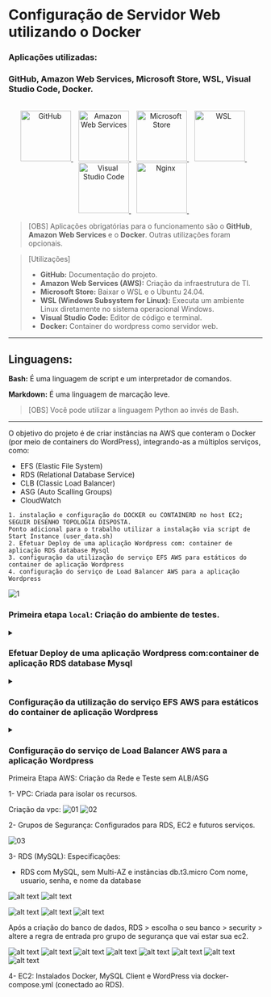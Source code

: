 # Configuração de Servidor Web utilizando o Docker

### Aplicações utilizadas:

### GitHub, Amazon Web Services, Microsoft Store, WSL, Visual Studio Code, Docker.

<div align="center">
  <br>
  <a href="https://github.com/">
    <img src="/imgs/gitlogo.png" alt="GitHub" width="100">
  </a>&ensp;

  <a href="https://www.googleadservices.com/pagead/aclk?sa=L&ai=DChcSEwjKuL74ltWLAxXoEUQIHY40KqwYABAAGgJkeg&co=1&ase=2&gclid=CjwKCAiA5eC9BhAuEiwA3CKwQp-uZ-EhfKVs_yaTVCZmvhF8olLyCz4sF_rQXc-KTkKjJ6zjkq_KbRoCmx0QAvD_BwE&ei=46i4Z7zJLbLb5OUP_NnOYQ&ohost=www.google.com&cid=CAESVeD2mSl7f0Xe0yyJImaMygYDsAuUvVqE8TXk7HbEuO8df6HhHkyj13nbeuQIUd6NDilzCovM3hpvmJWnXIKlBj1rDcr0Uva9DVYGZCTyi2T-YG-tn0A&sig=AOD64_3dqO5hHHx21zCm5ROWF8TSPV62pA&q&sqi=2&nis=4&adurl&ved=2ahUKEwj8xrT4ltWLAxWyLbkGHfysMwwQ0Qx6BAgIEAE">
    <img src="/imgs/amazonicon.webp" alt="Amazon Web Services" width="100" height="100">
  </a>&ensp;

  <a href="https://apps.microsoft.com/home?hl=pt-BR&gl=BR">
    <img src="/imgs/micstorelogo.png" alt="Microsoft Store" width="100" height="100">
  </a>&ensp;

  <a href="https://www.microsoft.com/store/productId/9P9TQF7MRM4R?ocid=libraryshare">
    <img src="/imgs/wsllogoo.png" alt="WSL" width="100" height="100">
  </a>&ensp;

  <a href="https://code.visualstudio.com/">
    <img src="/imgs/vscodelogo.png" alt="Visual Studio Code" width="100" height="100">
  </a>&ensp;

  <a href="https://hub.docker.com/">
    <img src="/imgs/dockerlogo.webp" alt="Nginx" width="100" height="100">
  </a>&ensp;
</div>

> [OBS]
> Aplicações obrigatórias para o funcionamento são o **GitHub**, **Amazon Web Services** e o **Docker**. Outras utilizações foram opcionais.

> [Utilizações]
> - **GitHub:** Documentação do projeto.
> - **Amazon Web Services (AWS):** Criação da infraestrutura de TI.
> - **Microsoft Store:** Baixar o WSL e o Ubuntu 24.04.
> - **WSL (Windows Subsystem for Linux):** Executa um ambiente Linux diretamente no sistema operacional Windows.
> - **Visual Studio Code:** Editor de código e terminal.
> - **Docker:** Container do wordpress como servidor web.

---

## Linguagens:
**Bash:** É uma linguagem de script e um interpretador de comandos.

**Markdown:** É uma linguagem de marcação leve.

> [OBS]
> Você pode utilizar a linguagem Python ao invés de Bash.


---


O objetivo do projeto é de criar instâncias na AWS que conteram o Docker (por meio de containers do WordPress), integrando-as a múltiplos serviços, como:

- EFS (Elastic File System)
- RDS (Relational Database Service)
- CLB (Classic Load Balancer)
- ASG (Auto Scalling Groups)
- CloudWatch

```
1. instalação e configuração do DOCKER ou CONTAINERD no host EC2;
SEGUIR DESENHO TOPOLOGIA DISPOSTA.
Ponto adicional para o trabalho utilizar a instalação via script de Start Instance (user_data.sh)
2. Efetuar Deploy de uma aplicação Wordpress com: container de aplicação RDS database Mysql
3. configuração da utilização do serviço EFS AWS para estáticos do container de aplicação Wordpress
4. configuração do serviço de Load Balancer AWS para a aplicação Wordpress

```

![1](/imgs/doc.png)


### Primeira etapa `local`: Criação do ambiente de testes.

<div>
<details align="left">
    <summary></summary>
1 - Baixe o wsl (Pela loja da Microsoft || Por linha de comando).

```
wsl --install
```


2 - Instale a versão mais atual do ubuntu (Pela loja da Microsoft || Por linha de comando).

```
wsl --install -d Ubuntu-24.04
```

3 - Instale o um editor de código de sua preferência (VScode).

```
https://code.visualstudio.com/download
```

4 - Faça um conexão ao wsl.

Instale o WSL na Microsoft Store.
![2](/imgs/WSL.png)

Após isso, aceite as extensões que o seu VSCode deseja instalar. Elas serã responsáveis por fornecer esse suporte a sistemas no Shell do próprio Visual Studio. Após isso, verá estas Aspas, clique nelas;
![3](/imgs/aspinhas.png)

Selecione "Connect to WSL" e você será redirecionado para uma tela de shell do seu Subsistema.
![4](/imgs/connecttowsl.png)

Nele, atualize a máquina:
```
sudo apt update && sudo apt upgrade -y
```

Por conseguinte, realize as instalações:
```
#Certificados necessários
sudo apt install -y ca-certificates curl gnupg

#Chave oficial do Docker
sudo install -m 0755 -d /etc/apt/keyrings
curl -fsSL https://download.docker.com/linux/ubuntu/gpg | sudo gpg --dearmor -o /etc/apt/keyrings/docker.gpg
sudo chmod a+r /etc/apt/keyrings/docker.gpg

#Repositório docker no APT
echo \
  "deb [arch=$(dpkg --print-architecture) signed-by=/etc/apt/keyrings/docker.gpg] https://download.docker.com/linux/ubuntu \
  $(. /etc/os-release && echo "$VERSION_CODENAME") stable" | \
  sudo tee /etc/apt/sources.list.d/docker.list > /dev/null

#Atualize
sudo apt update

sudo apt upgrade -y

#Instale o docker e o docker compose.
sudo apt install -y docker-ce docker-ce-cli containerd.io docker-buildx-plugin docker-compose-plugin

#Opcional, mas recomendado adicionar o usuário ao grupo do docker
sudo usermod -aG docker $USER

#Habilite o dokcer para iniciar com o sistema, para facilitar seu funcionamento
sudo systemctl enable docker
sudo systemctl start docker
```
</div>

### Efetuar Deploy de uma aplicação Wordpress com:container de aplicação RDS database Mysql

<div>
<details align="left">
    <summary></summary>
Para o projeto, será necessário nomear sua rede (redefonte), e criar dois volumes, um para armazenar os arquivos do WordPress e o outro para o banco de dados.

<hr>
Criação de volumes para arquivos do site e do banco de dados.

```
#Cria um volume para o Wordpress.
docker volume create wordp

#Criação do volume para o banco MySQL.
docker volume create dbm

#Verificação dos volumes em listagem.
docker volume ls
```


Criação da rede para permitir uma conexão entre o banco e o site.

```
#Cria uma rede com o nome 'redefonte'.
docker network create redefonte

#Verificação da criação da rede em listagem.
docker network ls
```

Criação das pastas para armazenar arquivos referentes ao projeto, fazer uma estrutura é importante para sua execução de maneira palpável.

```
#Criação de pasta "wordpress"
mkdir wordpress

#Entra no diretório 
cd wordpress
```

Realizar a checagem no docker hub seguindo sua documentação:
```
https://hub.docker.com/_/wordpress
```

Estipule e guarde as informações do seu Banco em um arquivo de texto separado.

```
|- DB NAME 'dbwordpress'
|-- DB USER 'afonsomain'
|-- DB PASSWORD '1234'
```

Se torna necessário a realização de um docker compose para comunicação das imagens do MySQL e do WordPress:


```
nano `docker-compose.yml`

--------------------------------------------------------
services:
  wordpress:
    image: wordpress
    restart: always
    ports:
      - "80:80"
    environment:
      WORDPRESS_DB_HOST: database
      WORDPRESS_DB_USER: afonsomain
      WORDPRESS_DB_PASSWORD: 1234
      WORDPRESS_DB_NAME: dbwordpress
    volumes:
      - wordpress:/var/www/html
    networks:
      - redefonte

  database:
    image: mysql:8.0
    restart: always
    environment:
      MYSQL_DATABASE: dbwordpress
      MYSQL_USER: afonsomain
      MYSQL_PASSWORD: 1234
      MYSQL_RANDOM_ROOT_PASSWORD: '1'
    volumes:
      - dbm:/var/lib/mysql
    networks:
      - redefonte

networks:
  redefonte:
    driver: bridge

volumes:
  wordpress:
  database:
--------------------------------------------------------
```
Executar o compose, e após o teste apagar ele.

```
#Executa o arquivo 'docker-compose.yml'
docker compose up -d

#Exclui os containers e manterá os volumes
docker compose down
```

Por fim, acesse seu localhost com as portas usadas e ele deverá redirecionar corretamente: 

![5](/imgs/wphome.png)

Após logar no WordPress:

![6](/imgs/bemvindowp.png)
</div>

### Configuração da utilização do serviço EFS AWS para estáticos do container de aplicação Wordpress

<div>
<details align="left">
    <summary></summary>

Criação de security groups:

![00](/imgs/inboundefs.png)
![01](/imgs/outboundefs.png)

2- Criar um EFS.

![02](/imgs/efs1.png)
![03](/imgs/efs2.png)


<hr>

Após a criação, clique em "Anexar" no EFS
E depois, copie para utilizar depois no shell
![04](/imgs/montagemefs.png)
<hr>

Entrar na EC2 via ssh

Instale os pacotes necessários

Documentação Linux: https://docs.aws.amazon.com/pt_br/efs/latest/ug/using-amazon-efs-utils.html
Documentação oficial para outras distribuições: https://docs.aws.amazon.com/pt_br/efs/latest/ug/installing-amazon-efs-utils.html (não funciona, testei somente na distribuição do ubuntu)

no `Linux`:
```
sudo yum install amazon-efs-utils -y
```
no `Ubuntu`:
```
$ sudo apt-get update
$ sudo apt-get -y install git binutils rustc cargo pkg-config libssl-dev gettext
$ git clone https://github.com/aws/efs-utils
$ cd efs-utils
$ ./build-deb.sh
$ sudo apt-get -y install ./build/amazon-efs-utils*deb
```
```
#Pasta para fazer a montagem

mkdir wordpress

Cole o que copiamos do nosso efs para um montagem manual

Exemplo: sudo mount -t efs -o tls fs-06887e858d43acc91:/ wordpress
```

Realize a execução do wordpress

nano `docker-compose.yml`:
```
services:
  web:
    image: wordpress
    restart: always
    ports:
      - "80:80"
    environment:
      WORDPRESS_DB_HOST: db
      WORDPRESS_DB_USER: afonsomain
      WORDPRESS_DB_PASSWORD: 97931406
      WORDPRESS_DB_NAME: wpdatabase
    volumes:
      - /home/ec2-user/wordpress:/var/www/html
    networks:
      - redefonte

networks:
  redefonte:
    driver: bridge
```

comando pra executar o container 
```
#Linux:
docker-compose up -d
#Ubuntu:
docker compose up -d
```
<hr>
</div>

### Configuração do serviço de Load Balancer AWS para a aplicação Wordpress

Primeira Etapa AWS: Criação da Rede e Teste sem ALB/ASG
<div>

1- VPC: Criada para isolar os recursos.

Criação da vpc:
![01](/imgs/createvpc.png)
![02](/imgs/createvpc2.png)

2- Grupos de Segurança: Configurados para RDS, EC2 e futuros serviços.

![03](/imgs/criacoesdesg.png)

3- RDS (MySQL): Especificações: 

- RDS com MySQL, sem Multi-AZ e instâncias db.t3.micro
Com nome, usuario, senha, e nome da database 

![alt text](/imgs/image.png)
![alt text](/imgs/image2.png)

![alt text](/imgs/db-wordpress-pt1.png)
![alt text](/imgs/db-wordpress-pt2.png)
![alt text](/imgs/db-wordpress-pt3.png)

Após a criação do banco de dados, RDS > escolha o seu banco > security > altere a regra de entrada pro grupo de segurança que vai estar sua ec2.

![alt text](/imgs/inboundclb.png)
![alt text](/imgs/inboundefs1.png)
![alt text](/imgs/inboundwebserver.png)
![alt text](/imgs/inboundrds.png)
![alt text](/imgs/outboundclb.png)
![alt text](/imgs/outboundefs1.png)
![alt text](/imgs/outboundrds.png)
![alt text](/imgs/outboundwebserver.png)

4- EC2: Instalados Docker, MySQL Client e WordPress via docker-compose.yml (conectado ao RDS).



</div>
